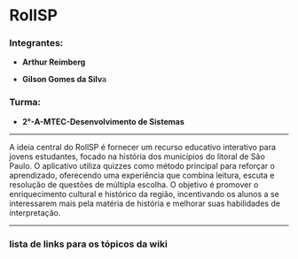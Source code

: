 <h1>RollSP</h1>
<h3>Integrantes:</h3>
<ul>
  <li>
    <p><b>Arthur Reimberg</b></p>
  </li>
  <li>
    <p><b>Gilson Gomes da Silv</b>a</p>
  </li>
</ul>

<h3>Turma:</h3>
<ul>
  <li>
    <p><b>2°-A-MTEC-Desenvolvimento de Sistemas</b></p>
  </li>
</ul>


<hr>

<p>A ideia central do RollSP é fornecer um recurso educativo interativo para jovens estudantes, focado na história dos municípios do litoral de São Paulo. O aplicativo utiliza quizzes como método principal para reforçar o aprendizado, oferecendo uma experiência que combina leitura, escuta e resolução de questões de múltipla escolha. O objetivo é promover o enriquecimento cultural e histórico da região, incentivando os alunos a se interessarem mais pela matéria de história e melhorar suas habilidades de interpretação.
</p>

<hr>
<h3>lista de links para os tópicos da wiki</h3>

<br>

<br>
